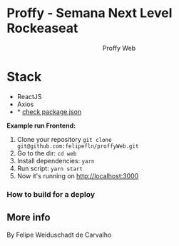 # Proffy - Semana Next Level Rockeaseat

<p align="center">
Proffy Web

# Stack

- ReactJS
- Axios
- \* [check package.json](/package.json)

**Example run Frontend:**

1. Clone your repository `git clone git@github.com:felipefln/proffyWeb.git`
2. Go to the dir: `cd web`
3. Install dependencies: `yarn`
4. Run script: `yarn start`
5. Now it's running on [http://localhost:3000](http://localhost:3000)

### How to build for a deploy

<step-by-step>

## More info

By Felipe Weiduschadt de Carvalho
